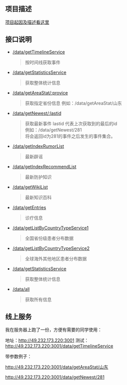 ## 项目描述

[项目起因及描述看这里](https://juejin.im/post/5e2c6a6e51882526b757cf2e)

## 接口说明
* [/data/getTimelineService](http://49.232.173.220:3001/data/getTimelineService)
  > 按时间线获取事件

* [/data/getStatisticsService](http://49.232.173.220:3001/data/getStatisticsService)
  > 获取整体统计信息

* [/data/getAreaStat/:provice](http://49.232.173.220:3001/data/getAreaStat/山东)
    > 获取指定省份信息
    > 例如：/data/getAreaStat/山东

* [/data/getNewest/:lastid](http://49.232.173.220:3001/data/getNewest/281)
    > 获取最新事件
    > lastid 代表上次获取到的最后的id
    > <br/>例如：/data/getNewest/281 
    > <br/>将会返回id为281的事件之后发生的事件集合。

 * [/data/getIndexRumorList](http://49.232.173.220:3001/data/getIndexRumorList) 
    > 最新辟谣

 * [/data/getIndexRecommendList](http://49.232.173.220:3001/data/getIndexRecommendList) 
    > 最新防护知识

 * [/data/getWikiList](http://49.232.173.220:3001/data/getWikiList) 
    > 最新知识百科

 * [/data/getEntries](http://49.232.173.220:3001/data/getEntries) 
    > 诊疗信息

 * [/data/getListByCountryTypeService1](http://49.232.173.220:3001/data/getListByCountryTypeService1) 
    > 全国省份级患者分布数据

 * [/data/getListByCountryTypeService2](http://49.232.173.220:3001/data/getListByCountryTypeService2) 
    > 全球海外其他地区患者分布数据

 * [/data/getStatisticsService](http://49.232.173.220:3001/data/getStatisticsService) 
    > 获取整体统计信息

 * [/data/all](http://49.232.173.220:3001/data/all) 
    > 获取所有信息

## 线上服务
我在服务器上跑了一份，方便有需要的同学使用：

地址：http://49.232.173.220:3001
测试：http://49.232.173.220:3001/data/getTimelineService

带参数例子：

http://49.232.173.220:3001/data/getAreaStat/山东

http://49.232.173.220:3001/data/getNewest/281